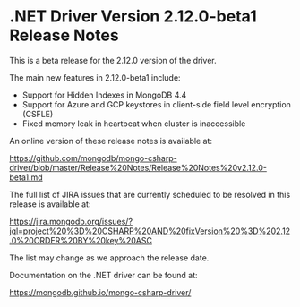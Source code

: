 # .NET Driver Version 2.12.0-beta1 Release Notes

This is a beta release for the 2.12.0 version of the driver.

The main new features in 2.12.0-beta1 include:

* Support for Hidden Indexes in MongoDB 4.4
* Support for Azure and GCP keystores in client-side field level encryption (CSFLE)
* Fixed memory leak in heartbeat when cluster is inaccessible

An online version of these release notes is available at:

https://github.com/mongodb/mongo-csharp-driver/blob/master/Release%20Notes/Release%20Notes%20v2.12.0-beta1.md

The full list of JIRA issues that are currently scheduled to be resolved in this release is available at:

https://jira.mongodb.org/issues/?jql=project%20%3D%20CSHARP%20AND%20fixVersion%20%3D%202.12.0%20ORDER%20BY%20key%20ASC

The list may change as we approach the release date.

Documentation on the .NET driver can be found at:

https://mongodb.github.io/mongo-csharp-driver/

